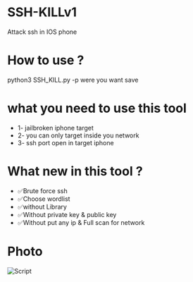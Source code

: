 # SSH-KILLv1
Attack ssh in IOS phone 

# How to use ?

python3 SSH_KILL.py -p were you want save

# what you need to use this tool
* 1- jailbroken iphone target
* 2- you can only target inside you network
* 3- ssh port open in target iphone   

# What new in this tool ?

* ✅Brute force ssh
* ✅Choose wordlist
* ✅without Library
* ✅Without private key & public key
* ✅Without put any ip & Full scan for network 

# Photo

![Script](https://up4net.com/uploads4/up4net.com162404407526981.png)
